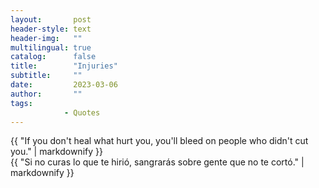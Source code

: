 ```yaml
---
layout:       post
header-style: text
header-img:   ""
multilingual: true
catalog:      false
title:        "Injuries"
subtitle:     ""
date:         2023-03-06 
author:       ""
tags:
            - Quotes
---
```


<div class="en post-container">
    {{ "If you don't heal what hurt you, you'll bleed on people who didn't cut you." | markdownify }}
</div>

<div class="es post-container">
    {{ "Si no curas lo que te hirió, sangrarás sobre gente que no te cortó." | markdownify }}
</div>
